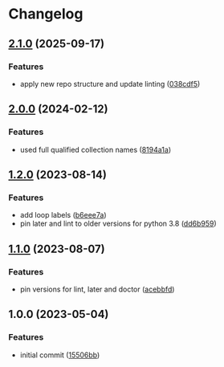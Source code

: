 # Changelog

## [2.1.0](https://github.com/rolehippie/ansible/compare/v2.0.0...v2.1.0) (2025-09-17)


### Features

* apply new repo structure and update linting ([038cdf5](https://github.com/rolehippie/ansible/commit/038cdf5f1dbf88567cce96b071543feb61a5b90e))

## [2.0.0](https://github.com/rolehippie/ansible/compare/v1.2.0...v2.0.0) (2024-02-12)


### Features

* used full qualified collection names ([8194a1a](https://github.com/rolehippie/ansible/commit/8194a1aac733c7f9c2b8a2e689cc91ffe9a99bf9))

## [1.2.0](https://github.com/rolehippie/ansible/compare/v1.1.0...v1.2.0) (2023-08-14)


### Features

* add loop labels ([b6eee7a](https://github.com/rolehippie/ansible/commit/b6eee7a8614a8bd3ae2436b723cd92f4c4b9f17c))
* pin later and lint to older versions for python 3.8 ([dd6b959](https://github.com/rolehippie/ansible/commit/dd6b959e6bd2ad070347b6bc3a0ecc7699af403d))

## [1.1.0](https://github.com/rolehippie/ansible/compare/v1.0.0...v1.1.0) (2023-08-07)


### Features

* pin versions for lint, later and doctor ([acebbfd](https://github.com/rolehippie/ansible/commit/acebbfdf249847982561d151b259a06b1a9f4e7b))

## 1.0.0 (2023-05-04)


### Features

* initial commit ([15506bb](https://github.com/rolehippie/ansible/commit/15506bb719bedf1da802d7cccabb459b40860c25))
